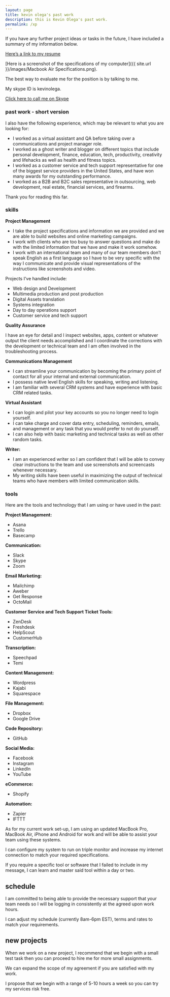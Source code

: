 ```yaml
---
layout: page
title: kevin olega's past work
description: this is Kevin Olega's past work.
permalink: /xp
---
```


If you have any further project ideas or tasks in the future, I have included a summary of my information below.

[Here’s a link to my resume](https://docs.google.com/document/d/1Uowjn4iQvjbfnAsWgnLl-uARdlA25UsqcZz6fNq0nLs/edit?usp=sharing)

[Here is a screenshot of the specifications of my computer]({{ site.url }}/images/Macbook Air Specifications.png).

The best way to evaluate me for the position is by talking to me. 

My skype ID is kevinolega.

[Click here to call me on Skype](skype:kevinolega?call)

### past work - short version

I also have the following experience, which may be relevant to what you are looking for:

- I worked as a virtual assistant and QA before taking over a communications and project manager role.
- I worked as a ghost writer and blogger on different topics that include personal development, finance, education, tech, productivity, creativity and lifehacks as well as health and fitness topics.
- I worked as a customer service and tech support representative for one of the biggest service providers in the United States, and have won many awards for my outstanding performance.
- I worked as a B2B and B2C sales representative in outsourcing, web development, real estate, financial services, and firearms.

Thank you for reading this far.


### skills

**Project Management** 

- I take the project specifications and information we are provided and we are able to build websites and online marketing campaigns.
- I work with clients who are too busy to answer questions and make do with the limited information that we have and make it work somehow.
- I work with an international team and many of our team members don’t speak English as a first language so I have to be very specific with the way I communicate and provide visual representations of the instructions like screenshots and video.

Projects I’ve handled include:

- Web design and Development
- Multimedia production and post production
- Digital Assets translation
- Systems integration
- Day to day operations support
- Customer service and tech support 

**Quality Assurance**

I have an eye for detail and I inspect websites, apps, content or whatever output the client needs accomplished and I coordinate the corrections with the development or technical team and I am often involved in the troubleshooting process.

**Communications Management**

- I can streamline your communication by becoming the primary point of contact for all your internal and external communication.
- I possess native level English skills for speaking, writing and listening.
- I am familiar with several CRM systems and have experience with basic CRM related tasks.

**Virtual Assistant**

- I can login and pilot your key accounts so you no longer need to login yourself.
- I can take charge and cover data entry, scheduling, reminders, emails, and management or any task that you would prefer to not do yourself.
- I can also help with basic marketing and technical tasks as well as other random tasks.

**Writer:**

- I am an experienced writer so I am confident that I will be able to convey clear instructions to the team and use screenshots and screencasts whenever necessary. 
- My writing skills have been useful in maximizing the output of technical teams who have members with limited communication skills.

### tools

Here are the tools and technology that I am using or have used in the past:

**Project Management:**

- Asana
- Trello 
- Basecamp 

**Communication:**

- Slack
- Skype
- Zoom

**Email Marketing:**

- Mailchimp
- Aweber
- Get Response
- OctoMail

**Customer Service and Tech Support Ticket Tools:**

- ZenDesk
- Freshdesk
- HelpScout
- CustomerHub

**Transcription:**
- Speechpad
- Temi

**Content Management:**

- Wordpress
- Kajabi
- Squarespace

**File Management:**
- Dropbox
- Google Drive

**Code Repository:**

- GitHub

**Social Media:**

- Facebook
- Instagram
- LinkedIn
- YouTube

**eCommerce:**

- Shopify

**Automation:**

- Zapier
- IFTTT

As for my current work set-up, I am using an updated MacBook Pro, MacBook Air, iPhone and Android for work and will be able to assist your team using these systems. 

I can configure my system to run on triple monitor and increase my internet connection to match your required specifications. 

If you require a specific tool or software that I failed to include in my message, I can learn and master said tool within a day or two.

## schedule

I am committed to being able to provide the necessary support that your team needs so I will be logging in consistently at the agreed upon work hours. 

I can adjust my schedule (currently 8am-6pm EST), terms and rates to match your requirements.

## new projects

When we work on a new project, I recommend that we begin with a small test task then you can proceed to hire me for more small assignments. 

We can expand the scope of my agreement if you are satisfied with my work. 

I propose that we begin with a range of 5-10 hours a week so you can try my services risk free. 

